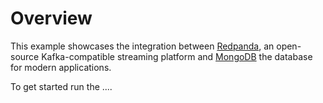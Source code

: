 # Overview

This example showcases the integration between [Redpanda](https://vectorized.io/redpanda/), an open-source Kafka-compatible streaming platform and [MongoDB](https://www.mongodb.com/) the database for modern applications.  

To get started run the ....
